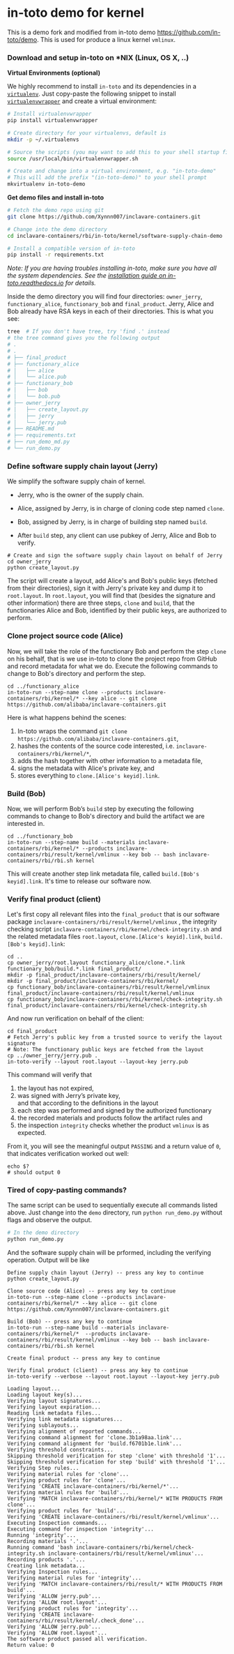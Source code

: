 # in-toto demo for kernel

This is a demo fork and modified from in-toto demo https://github.com/in-toto/demo. This is used for 
produce a linux kernel `vmlinux`.

### Download and setup in-toto on \*NIX (Linux, OS X, ..)
__Virtual Environments (optional)__

We highly recommend to install `in-toto` and its dependencies in a [`virtualenv`](https://virtualenv.pypa.io/en/stable/). Just copy-paste the following snippet to install
[`virtualenvwrapper`](https://virtualenvwrapper.readthedocs.io/en/latest/) and create a virtual environment:

```bash
# Install virtualenvwrapper
pip install virtualenvwrapper

# Create directory for your virtualenvs, default is
mkdir -p ~/.virtualenvs

# Source the scripts (you may want to add this to your shell startup file)
source /usr/local/bin/virtualenvwrapper.sh

# Create and change into a virtual environment, e.g. "in-toto-demo"
# This will add the prefix "(in-toto-demo)" to your shell prompt
mkvirtualenv in-toto-demo
```

__Get demo files and install in-toto__
```bash
# Fetch the demo repo using git
git clone https://github.com/Xynnn007/inclavare-containers.git

# Change into the demo directory
cd inclavare-containers/rbi/in-toto/kernel/software-supply-chain-demo

# Install a compatible version of in-toto
pip install -r requirements.txt
```
*Note: If you are having troubles installing in-toto, make sure you have all
the system dependencies. See the [installation guide on
in-toto.readthedocs.io](https://in-toto.readthedocs.io/en/latest/installing.html)
for details.*

Inside the demo directory you will find four directories: `owner_jerry`,
`functionary_alice`, `functionary_bob` and `final_product`. Jerry, Alice and Bob
already have RSA keys in each of their directories. This is what you see:
```bash
tree  # If you don't have tree, try 'find .' instead
# the tree command gives you the following output
# .
# .
# ├── final_product
# ├── functionary_alice
# │   ├── alice
# │   └── alice.pub
# ├── functionary_bob
# │   ├── bob
# │   └── bob.pub
# ├── owner_jerry
# │   ├── create_layout.py
# │   ├── jerry
# │   └── jerry.pub
# ├── README.md
# ├── requirements.txt
# ├── run_demo_md.py
# └── run_demo.py
```

### Define software supply chain layout (Jerry)
We simplify the software supply chain of kernel.

* Jerry, who is the owner of the supply chain.

* Alice, assigned by Jerry, is in charge of cloning code step named `clone`.

* Bob, assigned by Jerry, is in charge of building step named `build`.

* After `build` step, any client can use pubkey of Jerry, Alice and Bob to verify.

```shell
# Create and sign the software supply chain layout on behalf of Jerry
cd owner_jerry
python create_layout.py
```
The script will create a layout, add Alice's and Bob's public keys (fetched from
their directories), sign it with Jerry's private key and dump it to `root.layout`.
In `root.layout`, you will find that (besides the signature and other information)
there are three steps, `clone` and `build`, that
the functionaries Alice and Bob, identified by their public keys, are authorized
to perform.

### Clone project source code (Alice)
Now, we will take the role of the functionary Bob and perform the step
`clone` on his behalf, that is we use in-toto to clone the project repo from GitHub and
record metadata for what we do. Execute the following commands to change to Bob's
directory and perform the step.

```shell
cd ../functionary_alice
in-toto-run --step-name clone --products inclavare-containers/rbi/kernel/* --key alice -- git clone https://github.com/alibaba/inclavare-containers.git
```

Here is what happens behind the scenes:
 1. In-toto wraps the command `git clone https://github.com/alibaba/inclavare-containers.git`,
 1. hashes the contents of the source code interested, i.e. `inclavare-containers/rbi/kernel/*`,
 1. adds the hash together with other information to a metadata file,
 1. signs the metadata with Alice's private key, and
 1. stores everything to `clone.[Alice's keyid].link`.

### Build (Bob)
Now, we will perform Bob’s `build` step by executing the following commands
to change to Bob's directory and build the
artifact we are interested in.

```shell
cd ../functionary_bob
in-toto-run --step-name build --materials inclavare-containers/rbi/kernel/* --products inclavare-containers/rbi/result/kernel/vmlinux --key bob -- bash inclavare-containers/rbi/rbi.sh kernel
```

This will create another step link metadata file, called `build.[Bob's keyid].link`.
It's time to release our software now.


### Verify final product (client)
Let's first copy all relevant files into the `final_product` that is
our software package `inclavare-containers/rbi/result/kernel/vmlinux` , the integrity checking script `inclavare-containers/rbi/kernel/check-integrity.sh` and the related metadata files `root.layout`,
`clone.[Alice's keyid].link`, `build.[Bob's keyid].link`:
```shell
cd ..
cp owner_jerry/root.layout functionary_alice/clone.*.link functionary_bob/build.*.link final_product/
mkdir -p final_product/inclavare-containers/rbi/result/kernel/
mkdir -p final_product/inclavare-containers/rbi/kernel/
cp functionary_bob/inclavare-containers/rbi/result/kernel/vmlinux final_product/inclavare-containers/rbi/result/kernel/vmlinux
cp functionary_bob/inclavare-containers/rbi/kernel/check-integrity.sh final_product/inclavare-containers/rbi/kernel/check-integrity.sh
```
And now run verification on behalf of the client:
```shell
cd final_product
# Fetch Jerry's public key from a trusted source to verify the layout signature
# Note: The functionary public keys are fetched from the layout
cp ../owner_jerry/jerry.pub .
in-toto-verify --layout root.layout --layout-key jerry.pub
```
This command will verify that
 1. the layout has not expired,
 2. was signed with Jerry’s private key,
<br>and that according to the definitions in the layout
 3. each step was performed and signed by the authorized functionary
 4. the recorded materials and products follow the artifact rules and
 5. the inspection `integrity` checks whether the product `vmlinux` is as expected.


From it, you will see the meaningful output `PASSING` and a return value
of `0`, that indicates verification worked out well:
```shell
echo $?
# should output 0
```

### Tired of copy-pasting commands?
The same script can be used to sequentially execute all commands listed above. Just change into the `demo` directory, run `python run_demo.py` without flags and observe the output.

```bash
# In the demo directory
python run_demo.py
```

And the software supply chain will be prformed, including the verifying operation.
Output will be like

```plaintext
Define supply chain layout (Jerry) -- press any key to continue
python create_layout.py

Clone source code (Alice) -- press any key to continue
in-toto-run --step-name clone --products inclavare-containers/rbi/kernel/* --key alice -- git clone https://github.com/Xynnn007/inclavare-containers.git

Build (Bob) -- press any key to continue
in-toto-run --step-name build --materials inclavare-containers/rbi/kernel/*  --products inclavare-containers/rbi/result/kernel/vmlinux --key bob -- bash inclavare-containers/rbi/rbi.sh kernel

Create final product -- press any key to continue

Verify final product (client) -- press any key to continue
in-toto-verify --verbose --layout root.layout --layout-key jerry.pub

Loading layout...
Loading layout key(s)...
Verifying layout signatures...
Verifying layout expiration...
Reading link metadata files...
Verifying link metadata signatures...
Verifying sublayouts...
Verifying alignment of reported commands...
Verifying command alignment for 'clone.3b1a98aa.link'...
Verifying command alignment for 'build.f6701b1e.link'...
Verifying threshold constraints...
Skipping threshold verification for step 'clone' with threshold '1'...
Skipping threshold verification for step 'build' with threshold '1'...
Verifying Step rules...
Verifying material rules for 'clone'...
Verifying product rules for 'clone'...
Verifying 'CREATE inclavare-containers/rbi/kernel/*'...
Verifying material rules for 'build'...
Verifying 'MATCH inclavare-containers/rbi/kernel/* WITH PRODUCTS FROM clone'...
Verifying product rules for 'build'...
Verifying 'CREATE inclavare-containers/rbi/result/kernel/vmlinux'...
Executing Inspection commands...
Executing command for inspection 'integrity'...
Running 'integrity'...
Recording materials '.'...
Running command 'bash inclavare-containers/rbi/kernel/check-integrity.sh inclavare-containers/rbi/result/kernel/vmlinux'...
Recording products '.'...
Creating link metadata...
Verifying Inspection rules...
Verifying material rules for 'integrity'...
Verifying 'MATCH inclavare-containers/rbi/result/* WITH PRODUCTS FROM build'...
Verifying 'ALLOW jerry.pub'...
Verifying 'ALLOW root.layout'...
Verifying product rules for 'integrity'...
Verifying 'CREATE inclavare-containers/rbi/result/kernel/.check_done'...
Verifying 'ALLOW jerry.pub'...
Verifying 'ALLOW root.layout'...
The software product passed all verification.
Return value: 0
```